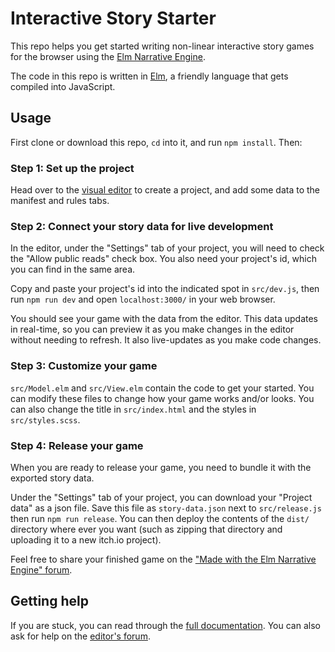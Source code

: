 # Interactive Story Starter

This repo helps you get started writing non-linear interactive story games for the
browser using the [Elm Narrative Engine](elmnarrativeengine.com).

The code in this repo is written in [Elm](https://elm-lang.org/), a friendly language
that gets compiled into JavaScript.

## Usage

First clone or download this repo, `cd` into it, and run `npm install`. Then:

### Step 1: Set up the project

Head over to the [visual editor](https://enegames.itch.io/elm-narrative-engine) to
create a project, and add some data to the manifest and rules tabs.

### Step 2: Connect your story data for live development

In the editor, under the "Settings" tab of your project, you will need to check the
"Allow public reads" check box. You also need your project's id, which you can find
in the same area.

Copy and paste your project's id into the indicated spot in `src/dev.js`, then run
`npm run dev` and open `localhost:3000/` in your web browser.

You should see your game with the data from the editor. This data updates in
real-time, so you can preview it as you make changes in the editor without needing to
refresh. It also live-updates as you make code changes.

### Step 3: Customize your game

`src/Model.elm` and `src/View.elm` contain the code to get your started. You can
modify these files to change how your game works and/or looks. You can also change
the title in `src/index.html` and the styles in `src/styles.scss`.

### Step 4: Release your game

When you are ready to release your game, you need to bundle it with the exported
story data.

Under the "Settings" tab of your project, you can download your "Project data" as a
json file. Save this file as `story-data.json` next to `src/release.js` then run
`npm run release`. You can then deploy the contents of the `dist/` directory where
ever you want (such as zipping that directory and uploading it to a new itch.io
project).

Feel free to share your finished game on the ["Made with the Elm Narrative Engine"
forum](https://itch.io/t/1324724/games-made-with-the-elm-narrative-engine).

## Getting help

If you are stuck, you can read through the [full
documentation](https://package.elm-lang.org/packages/jschomay/elm-narrative-engine/latest/).
You can also ask for help on the [editor's
forum](https://enegames.itch.io/elm-narrative-engine/community).
